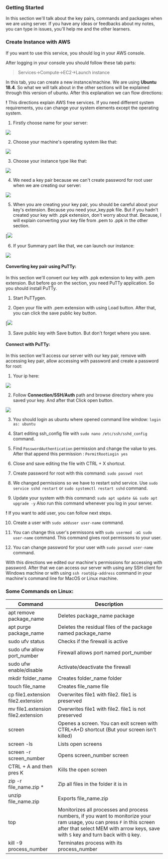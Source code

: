 ### Getting Started
   In this section we'll talk about the key pairs, commands and packages when we are using server. If you have any ideas or feedbacks about my notes, you can type in issues, you'll help me and the other learners. 


### Create Instance with AWS
If you want to use this service, you should log in your AWS console.

After logging in your console you should follow these tab parts:
> Services->Compute->EC2->Launch instance

In this tab, you can create a new instance/machine. We are using **Ubuntu 18.4**. So what we will talk about in the other sections will be explained through this version of ubuntu. After this explanation we can flow directions:

**!** This directions explain AWS free services. If you need different system requirements, you can change your system elements except the operating system.

1. Firstly choose name for your server:

[![](/images/names_and_tags.png)](/images/names_and_tags.png)

2. Choose your machine's operating system like that:

[![](/images/machine_image.png)](/images/machine_image.png)


3. Choose your instance type like that:

[![](/images/instance_type.png)](/images/instance_type.png)

 
4. We need a key pair because we can't create password for root user when we are creating our server:


[![](/images/key_pair.png)](/images/key_pair.png)


5. When you are creating your key pair, you should be careful about your key's extension. Because you need your_key.ppk file. But if you hadn't created your key with .ppk extension, don't worry about that. Because, I will explain converting your key file from .pem to .ppk in the other section. 

[![](/images/create_key_pair.png)


6. If your Summary part like that, we can launch our instance:

[![](/images/launch_instance.png)](/images/launch_instance.png)


#### Converting key pair using PuTTy:
In this section we'll convert our key with .ppk extension to key with .pem extension. But before go on the section, you need PuTTy application. So you should install PuTTy.


1. Start PuTTygen.


2. Open your file with .pem extension with using Load button. After that, you can click the save public key button.

[![](/images/convert_key.png)


3. Save public key with Save button. But don't forget where you save.

#### Connect with PuTTy:
In this section we'll access our server with our key pair, remove with accessing key pair, allow accessing with password and create a password for root:


1.  Your ip here: 

[![](/images/ip_address.png)](/images/ip_address.png)


2. Follow **Connection/SSH/Auth** path and browse directory where you saved your key. And after that Click open button.

[![](/images/select_key_file.png)](/images/select_key_file.png)


3. You should login as ubuntu where opened command line window:
`login as: ubuntu`


4. Start editing ssh_config file with `sudo nano /etc/ssh/sshd_config  ` command.


5. Find `PasswordAuthentication` permission and change the value to yes. After that append this  permission : `PermitRootLogin yes` 


6. Close and save editing the file with CTRL + X shortcut.


7. Create password for root with this command: `sudo passwd root`


8. We changed permissions so we have to restart sshd service. Use `sudo service sshd restart` or `sudo systemctl restart sshd` command.


9. Update your system with this command: `sudo apt update && sudo apt upgrade -y`
Also run this command whenever you log in your server.


**!** If you want to add user, you can follow next steps.


10. Create a user with `sudo adduser user-name` command.


11. You can change this user's permissons with `sudo usermod -aG sudo user-name` command. This command gives root permissons to your user. 


12. You can change password for your user with `sudo passwd user-name` command.


With this directions we edited our machine's permissions for accessing with password. After that we can access our server with using any SSH client for Windows machine or with using `ssh root@ip-address` command in your machine's command line for MacOS or Linux machine.

### Some Commands on Linux: 

|**Command**   | **Description**  |  
|---|---|
|apt remove package_name      | Deletes package_name package  |  
|apt purge package_name    | Deletes the residual files of the package named package_name  |  
| sudo ufv status  |  Checks if the firewall is active |  
| sudo ufw allow port_number | Firewall allows port named port_number |
| sudo ufw enable/disable | Activate/deactivate the firewall |
| mkdir folder_name | Creates folder_name folder |
| touch file_name | Creates file_name file |
| cp file1.extension file2.extension | Overwrites file1 with file2. file1 is preserved |
| mv file1.extension file2.extension | Overwrites file1 with file2. file1 is not preserved |
| screen | Openes a screen. You can exit screen with CTRL+A+D shortcut (But your screen isn't killed) |
| screen -ls | Lists open screens |
| screen -r screen_number | Opens screen_number screen |
| CTRL + A and then pres K | Kills the open screen | 
| zip -r file_name.zip * | Zip all files in the folder it is in |
| unzip file_name.zip | Exports file_name.zip |
| top | Monitorizes all processes and process numbers, if you want to monitorize your ram usage, you can press `F` in this screen after that select MEM with arrow keys, save with `S` key and turn back with `Q` key. |
| kill -9  process_number| Terminates process with its process_number |
